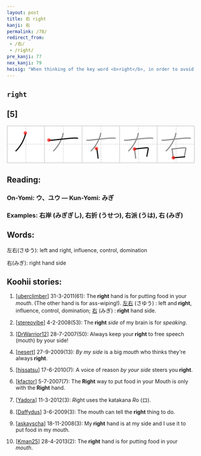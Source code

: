```yaml
---
layout: post
title: 右 right
kanji: 右
permalink: /78/
redirect_from:
 - /右/
 - /right/
pre_kanji: 77
nex_kanji: 79
heisig: "When thinking of the key word <b>right</b>, in order to avoid confusion with the previous frame, take advantage of the double meaning here, too. Imagine a little <i>mouth</i> hanging down by your <i>side</i>&nbsp;- like a little voice of conscience - telling you the <b>right</b> thing to do. Here the second stroke should reach out to the <b>right</b> and be drawn slightly longer than the first."
---
```


## `right`

## [5]

<div class="stroke"><img src="../images/E58FB3.png" /></div>

## Reading:

### On-Yomi: ウ、ユウ &mdash; Kun-Yomi: みぎ

### Examples: 右岸 (みぎぎし), 右折 (うせつ), 右派 (うは), 右 (みぎ)

## Words:

左右(さゆう): left and right, influence, control, domination

右(みぎ): right hand side

## Koohii stories:

1) [<a href="http://kanji.koohii.com/profile/uberclimber">uberclimber</a>] 31-3-2011(61): The<strong> right</strong> hand is for putting food in your <em>mouth</em>. (The other hand is for ass-wiping!).   <a href="http://jisho.org/kanji/details/左右">左右</a>   (さゆう) : left and<strong> right</strong>, influence, control, domination;   <a href="http://jisho.org/kanji/details/右">右</a>   (みぎ) :<strong> right</strong> hand side. 

2) [<a href="http://kanji.koohii.com/profile/stereovibe">stereovibe</a>] 4-2-2008(53): The<strong> right</strong> <em>side</em> of my brain is for <em>speaking</em>. 

3) [<a href="http://kanji.koohii.com/profile/DrWarrior12">DrWarrior12</a>] 28-7-2007(50): Always keep your<strong> right</strong> to free speech (mouth) by your side! 

4) [<a href="http://kanji.koohii.com/profile/nesert">nesert</a>] 27-9-2009(13): <em>By my side</em> is a big <em>mouth</em> who thinks they&#039;re always<strong> right</strong>. 

5) [<a href="http://kanji.koohii.com/profile/hissatsu">hissatsu</a>] 17-6-2010(7): A voice of reason <em>by your side</em> steers you<strong> right</strong>. 

6) [<a href="http://kanji.koohii.com/profile/kfactor">kfactor</a>] 5-7-2007(7): The<strong> Right</strong> way to put food in your Mouth is only with the<strong> Right</strong> hand. 

7) [<a href="http://kanji.koohii.com/profile/Yadora">Yadora</a>] 11-3-2012(3): <em>R</em>ight uses the katakana <em>R</em>o (ロ). 

8) [<a href="http://kanji.koohii.com/profile/Daffydus">Daffydus</a>] 3-6-2009(3): The mouth can tell the<strong> right</strong> thing to do. 

9) [<a href="http://kanji.koohii.com/profile/askayscha">askayscha</a>] 18-11-2008(3): My<strong> right</strong> hand is at my side and I use it to put food in my mouth. 

10) [<a href="http://kanji.koohii.com/profile/Kman25">Kman25</a>] 28-4-2013(2): The<strong> right</strong> hand is for putting food in your <em>mouth</em>. 
